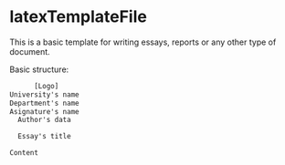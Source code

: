 # latexTemplateFile

This is a basic template for writing essays, reports or any other type of document.

Basic structure:

```html
      [Logo]
University's name
Department's name
Asignature's name
  Author's data

  Essay's title

Content
```
